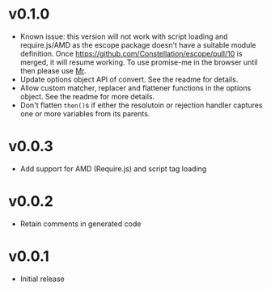 v0.1.0
======

* Known issue: this version will not work with script loading and
  require.js/AMD as the escope package doesn't have a suitable module
  definition. Once https://github.com/Constellation/escope/pull/10 is merged,
  it will resume working. To use promise-me in the browser until then please
  use [Mr](https://github.com/montagejs/mr).
* Update options object API of convert. See the readme for details.
* Allow custom matcher, replacer and flattener functions in the options
  object. See the readme for more details.
* Don't flatten `then()`s if either the resolutoin or rejection handler
  captures one or more variables from its parents.

v0.0.3
======

* Add support for AMD (Require.js) and script tag loading

v0.0.2
======

* Retain comments in generated code

v0.0.1
======

* Initial release
